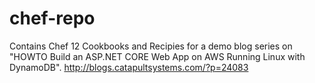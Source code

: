 # chef-repo
Contains Chef 12 Cookbooks and Recipies for a demo blog series on "HOWTO Build an ASP.NET CORE Web App on AWS Running Linux with DynamoDB".
http://blogs.catapultsystems.com/?p=24083 
